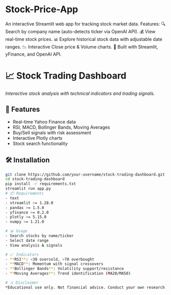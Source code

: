 # Stock-Price-App
An interactive Streamlit web app for tracking stock market data. Features:  🔍 Search by company name (auto-detects ticker via OpenAI API).  💰 View real-time stock prices.  📊 Explore historical stock data with adjustable date ranges.  📉 Interactive Close price &amp; Volume charts.  🎯 Built with Streamlit, yFinance, and OpenAI API.
# 📈 Stock Trading Dashboard

*Interactive stock analysis with technical indicators and trading signals.*

## 🚀 Features
- Real-time Yahoo Finance data
- RSI, MACD, Bollinger Bands, Moving Averages
- Buy/Sell signals with risk assessment
- Interactive Plotly charts
- Stock search functionality

## 🛠 Installation
```bash
git clone https://github.com/your-username/stock-trading-dashboard.git
cd stock-trading-dashboard
pip install -r requirements.txt
streamlit run app.py
# 📦 Requirements
- text  
- streamlit >= 1.28.0  
- pandas >= 1.5.0  
- yfinance >= 0.2.0  
- plotly >= 5.15.0  
- numpy >= 1.21.0  

# 📊 Usage
- Search stocks by name/ticker  
- Select date range  
- View analysis & signals  

# 📈 Indicators
- **RSI**: <30 oversold, >70 overbought  
- **MACD**: Momentum with signal crossovers  
- **Bollinger Bands**: Volatility support/resistance  
- **Moving Averages**: Trend identification (MA20/MA50)  

# ⚠️ Disclaimer
*Educational use only. Not financial advice. Conduct your own research.*
